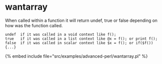 # wantarray

When called within a function it will return undef, true or false
depending on how was the function called.


```
undef  if it was called in a void context like f();
true   if it was called in a list context like @x = f(); or print f();
false  if it was called in scalar context like $x = f(); or if($f()) {...}
```
{% embed include file="src/examples/advanced-perl/wantarray.pl" %}


